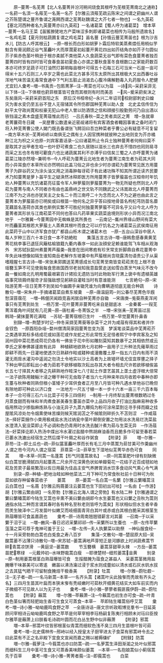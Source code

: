 <!-- { "loadSidebar": true } -->
　　原─蔓菁─名芜菁【北人名蔓菁并汾河朔间烧食其根呼为芜根芜菁南北之通称】一名葑一名湏一名薞芜一名荛一名芥【尔雅云湏薞芜疏云陈宋之间谓之葑幽州人谓之芥陈楚谓之蘴齐鲁谓之荛闗西谓之芜菁赵魏谓之大芥七者一物也】一名九英菘【塞北河西种者名九英蔓菁亦曰九英菘】一名诸葛菜【蜀人呼为诸葛菜】　增本草─蔓菁一名马王菜【苖猺獠狫地方产菜味涩多刺即诸葛菜也相传为马殷所遗故名】一名鸡毛菜【夏月则枯蔬圃复谓之鸡毛菜】苖名蘴【孙愐云蘴芜菁苖也】根为沙吉木儿【防古人呼其根云】　─原─根长而白形如胡萝卜霜后特软美蒸煮煨任用梢似芋魁含有膏润颇近谷气茎麤叶大而厚濶夏初起薹开黄花四出如芥结角亦如芥子匀圆似芥子紫赤色茎叶稍逊于根亦柔腻不类他菜人久食蔬菜无谷气即有菜色食蔓菁者独否蔓菁四时皆有四时皆可食春食苖初夏食心亦谓之薹秋食茎冬食根数口之家能莳数百本亦可终岁足蔬子可打油然灯甚明每亩根叶可得五十石每三石可当米一石是一亩可得米十五六石则三人卒岁之需也此菜北方甚多河东太原所出其根极大又出西番吐谷浑地气味苦温无毒常食通中下气利五脏止消渴去心腹冷痛解麪毒入丸药服令人肥健尤宜妇人彚考─増─书禹贡─包匦菁茅─注─菁菜也可以为葅　─诗风─采葑采菲无以下体─注─下体根也葑菲根茎皆可食而其根则有时而美恶　─风─爰采葑矣沬之东矣唐风─采葑采葑首阳之东　原后汉书桓帝纪─永兴二年诏司校尉部刺史曰蝗灾为害水变仍至五谷不登人无宿储其令所伤郡国种芜菁以助人食　北史孟信传信为赵平太守政尚寛和权豪无犯山中老人曽以防酒馈之信和顔接引殷勤劳问乃自出酒以铁铛温之素木盘盛芜菁葅惟此而已　─吕氏春秋─菜之羙者具区之菁　增─急就章老菁蘘荷冬日藏　─吴歴曹公数遣亲近密觇诸将有宾客酒食者輙因事害之备时闭门将入种芜菁曹公使人闚门既去备谓张飞闗羽曰吾岂种菜者乎曹公必有疑意不可复留　─南方草木状─芜菁岭峤以南俱无之偶有士人因官携种就彼种之出地则变为芥亦橘种江北为枳之义也原─刘宾客嘉话录─公曰诸葛所止令兵士独种蔓菁者何绚曰莫不是取其才出甲者生啗一也叶舒可煮食二也久居随以滋长三也弃去不惜四也囘则易寻而采之五也冬有根可劚食六也比诸蔬属其利不亦溥乎曰信矣三蜀之人亦呼蔓菁为诸葛菜江陵亦然增─兼明书─今人呼菘为蔓菁云北地生者为蔓菁江南生者为菘其大同而小异耳食疗本草所论亦然明曰此盖习俗之非也余少时亦谓菘为蔓菁常见医方用蔓菁子为辟谷药又为涂头油又用之消毒肿每讶菘子有此诸功殊不知其所谓近读齐民要术乃知蔓菁是萝卜苖平生之疑涣然冰释即医方所用蔓菁子皆萝菔苖也汉桓帝时年饥劝人种蔓菁以充饥诸葛亮征蛮令军人种萝菔则萝菔蔓菁为一物无所疑也然则北人呼菘为蔓菁与南人不同者亦有由也盖鼎峙之世文轨不同魏武之父讳嵩故北人呼蔓菁而江南不为之讳也亦犹吴主之女名二十而江南呼二十为念而北人不为之避也由此言之蔓菁本为萝菔苖亦已明矣或曰根苗一物何名之异乎答曰按地骨苗名枸杞芎防苗名蘼芜藕苗名莲荷亦其类也斯例实繁不可胜纪何独蔓菁萝菔不可异名乎又曰今北人呼为蔓菁者其形状与江南菘菜不同何也答曰凡药草果实蔬菜逾境则形状小异而况江南北地乎　─尔雅翼─今蔓菁园中无蜘蛛是其所畏也　─云南记─巂州界缘山野间有菜大叶而麤茎其根若大萝菔土人蒸煮其根叶而食之可以疗饥名之为诸葛菜云武侯南征用此菜莳于山中以济军食亦犹广都县山栎木谓之诸葛木也　─原─五台山深谷中居人每人岁种三百六十本日食一本不妨絶粒
　　集藻五言古诗─増─唐韩愈感春黄黄芜菁花桃李事已退狂风簸枯榆狼籍九衢内春序一如此汝顔安足赖谁能驾飞车相从观海外　宋苏轼狄韶州煮蔓菁芦菔羮─我昔在田间寒庖有珍烹常支折脚鼎自煮花蔓菁中年失此味想像如隔生谁知南岳老解作东坡羮中有芦菔根尚含晓露清勿语贵公子从渠嗜羶腥七言古诗─増─宋张耒郭圃送芜菁感成长句芜菁至南皆变菘菘羙在上根不食瑶簪玉笋不可见使我每食思故国西邻老翁知我意盈筐走送如雪白蒸烹气味元不改今晨一餐如南北孔明用蜀最艰窘百计捃拾无遗防当时此物助军行渭上襃中有遗植英雄临事究琐屑终服竒才屈强敌想见躬耕自灌畦当时有意谁能测
　　七言絶句─原─宋陆游芜菁─往日芜菁不到吴如今幽圃手亲锄凭谁为向曹瞒道彻底无能合种蔬
　　诗散句─増─宋朱弁─手摘诸葛菜自煮东坡羮　─原─唐温庭筠─刘公春尽芜菁色华廐愁深苜蓿花　─増─韩偓厌闻趋竞喜闲居自种芜菁亦自锄　─宋唐庚─兎葵燕麦浑闲事只有芜菁到处生　─杨万里─花叶蔓菁非蔓菁吃来自是甜底冰　─金秦畧─一叚芜菁浑着角叶间犹有几花黄─原─唐杜甫─冬菁饭之半　─増─宋张耒─芜菁苖过茁　韩琦─黛抹蔓菁花满畦　─苏轼─蔓菁宿根已生叶　─杨万里─早觉蔓菁扑鼻香
　　别録─増─荆楚岁时记─仲冬采撷芜菁葵等杂菜干之并为咸葅有得其和者并作金钗色　─原酉阳杂俎─婺州僧清简家园蔓菁忽变为莲　梦溪笔谈菜品中芜菁菘芥之类遇旱其标多结成花或如莲花或作龙蛇之形此常性无足怪者熙宁中李宾客及之知润州园中菜花悉成荷花仍各有一佛坐于花中形如雕刻莫知其数暴干之其相依然或云李氏之家奉佛甚谨故有此异　种植耕地欲熟七月初种一亩用子三升种法先薙草雨过即耕不雨先一日灌地使透次日熟耕作畦或耧种或漫撒覆土厚一指五六日内有雨不湏灌无雨戽水灌沟中遥润之勿浇土令地实以沙土高者为上故墟坏墙尤佳宜厚壅之择子下种出甲后即耘出小者为茹若不欲移植取次耘出存其大者令相去尺许若欲移植俟苖长五七寸择其大者移之先耕熟地作畦深七八寸起土作垄艺苖其上垄土虚浮根大倍常　一法子欲陈用鳗鲡汁浸之曝干种可无虫取子者当六七月种来年四月收若中春种亦即生薹与秋种者同熟但根小茎矮子少耳供食者正月至八月皆可种凡遇水旱他谷已晩但有隙地即可种此以济口食　一法地方一尺五寸植一本一步十六本一亩三千六百本每本子一合可得三石六斗比菜子可多三四倍利　─制用─十月终犁出蔓菁根数晒过冬月蒸食甜而有味和羊肉煮食甚美春生薹苖亦菜中上品四月收子打油比脂麻易种收多临用熬动少掺脂麻炼熟与小油无异子九蒸九曝捣为粉可涂帛菜割讫寻手择而瓣之挂屋隂风凉处勿令烟熏使味苦燥则候天隂润苫之不候隂则碎折久不苫则涩　─作咸葅法─择好菜捆作小束用极咸盐水洗过纳瓮中茎叶颠倒安置之勿用淡水洗易烂洗菜盐水澄清入瓮没菜即止不必调和色仍青用时水洗去醎汁煮为茹与生菜无异　─作汤葅法─好菜择讫即入热汤中煠出冷水濯过盐醋中熬胡麻油香而且脆多作可留至春若菜已萎水洗漉出经宿生之然后煠干叶屑之和谷作粥食
　　【附录】菲
　　増─尔雅─菲芴─注─即土瓜也─疏─菲似葍茎麤叶厚而长有毛三月中蒸鬻为茹甘美可作羮幽州人谓之芴今河内人谓之宿菜　菲蒠菜─注─菲草生下湿地似芜菁华赤色可食
　　同蒿
　　増─本草─同蒿一名蓬蒿【形气同蓬蒿故名】　─原─同蒿茎肥叶绿有刻缺微似白蒿甘脆滑腻四月起薹髙二尺余开花深黄色状如单瓣菊花一花结子近百成毬如地菘及苦荬子最易繁茂以佐日用最为佳品主安气养脾胃消水饮多食动风气熏心令气满
　　别录─原─种植─肥地治畦如种他菜法二月下种可为常食秋社前十日种可为秋菜如欲存种留春菜收子
　　蒌蒿
　　原─蒌蒿一名白蒿一名蘩【尔雅云蘩皤蒿注云白蒿也】一名蔏【尔雅云购蔏蒌注云蒌蒿也生下田初出可啖】一名由【一作游】胡【尔雅云繁由胡】一名旁勃【尔雅云北海人谓之旁勃】有水陆二种【尔雅通谓之蘩曰蘩皤蒿即今陆生艾蒿也辛熏不美曰蘩由胡即今水生蒌蒿也又曰蘩之丑秋为蒿则通指水陆二种而言谓其春时各有种名至秋老则皆呼为蒿矣】形状相似但水生者辛香而羙生陂泽中二月发苗叶似嫩艾而岐细面青背白其叶或赤或白其根白脆采其根茎生熟葅曝皆可食盖嘉蔬也
　　彚考─原─诗周南翘翘错薪言刈其蒌　─召南─于以采蘩于沼于沚　─増─豳风─春日迟迟采蘩祁祁─传─采蘩所以生蚕也　─原─左传苹蘩蕰藻之菜可荐于鬼神可羞于王公　─増─左传─夫人执蘩菜以助祭　─神仙服食经─十一月采旁勃勃白蒿也白兎食之寿八百岁
　　集藻─文散句─増─楚屈原大招─吴酸蒿蒌不沾薄只诗散句─増─宋苏轼─蒌蒿满地芦芽短正是河豚欲上时涧蔬煮蒿节　碎青蒿凉饼滑　─黄庭坚─蒌蒿数
　　节玉簪横　蒌蒿芽甜草头辣　─方岳─蒌蒿苗肥寒绿　─元戴帅初─水味野栽蒿白瘦　─耶律楚材─细煎蒌蒿韭黄
　　别录─原─制用蒌蒿根茎白熟葅曝皆可食　生挼醋腌为葅食之甚益人　采蒌蒿茎微用盐腌曝干味甚美可以寄逺　嫩苖以沸汤瀹过浸于浆水则成虀如以清水或石灰水矾水拔之去其猛气晒干可留制食腌焙干极香美
　　【附录】牡蒿
　　増─尔雅─蔚牡菣─注─无子者─疏─一名马新蒿─本草─一名齐头蒿【诸蒿叶尖此独奓而秃故有齐头之名】三四月生苗其叶扁而本狭末奓有秃岐嫩时可茹秋开细黄花结实大如车前实而内子微细不可见故人以为无子也
　　彚考─増─诗小雅─蓼蓼者莪匪莪伊蔚─疏─蔚牡蒿也
　　【附录】藾蒿
　　増─尔雅─苹藾萧─注─今藾蒿也初生亦可食─疏─叶青白色茎似箸而轻肥始生香可生食又可蒸食─本草─　苹即陆生皤蒿俗呼艾蒿
　　彚考─増─诗小雅─呦呦鹿鸣食野之苹　─全唐诗话─唐文宗听政暇博览羣书一日延英顾问宰相诗云呦呦鹿鸣食野之苹苹是何草宰相李珏杨嗣复陈夷行相顾未对珏曰臣按尔雅苹是藾萧上曰朕看毛诗疏叶圆而花白丛生野中似非藾萧
　　【附录】邪蒿
　　増─本草─邪蒿叶纹皆邪根茎似青蒿而细软色浅不臭三四月生苗根叶皆可茹
　　彚考─増─北史儒林传─邢峙以经入授皇太子厨宰进太子食菜有邪蒿峙令去之曰此菜有不正之名非殿下宜食文宣闻而嘉之赐以被褥缣纩
　　【附録】防蒿
　　増─尔雅─莪萝注─今莪蒿也亦曰防蒿─疏─一名萝蒿生泽田渐洳之处叶似邪蒿而细科生三月中茎可生食又可蒸香美味颇似蒌蒿　─本草─一名抱娘蒿似小蓟宿蒿先于百草
　　彚考─増─诗小雅─菁菁者莪─注─即莪蒿也
　　白菜
